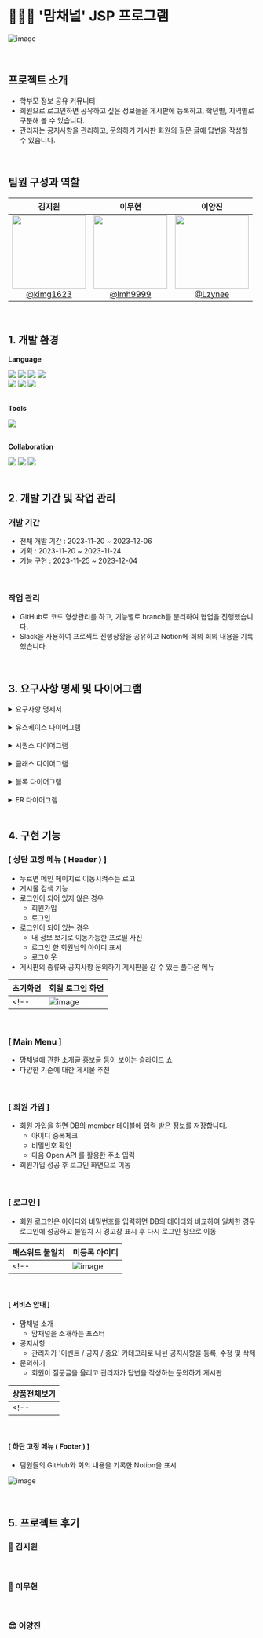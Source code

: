 # 👨‍👩‍👦 '맘채널' JSP 프로그램


![image](https://github.com/ChunjaeMomCh/MomChannel/assets/145963633/3054c13b-8c4c-4a5d-a99f-41775fd7ef54)


<br>

## 프로젝트 소개

- 학부모 정보 공유 커뮤니티
- 회원으로 로그인하면 공유하고 싶은 정보들을 게시판에 등록하고, 학년별, 지역별로 구분해 볼 수 있습니다.
- 관리자는 공지사항을 관리하고,  문의하기 게시판 회원의 질문 글에 답변을 작성할 수 있습니다.

<br>

## 팀원 구성과 역할

<div align="center">

| **김지원** | **이무현** | **이양진** |
| :------: | :------: | :------: |
| [<img src="https://avatars.githubusercontent.com/u/40616792?v=4" height=150 width=150> <br/> @kimg1623](https://github.com/kimg1623) | [<img src="https://avatars.githubusercontent.com/u/145963633?v=4" height=150 width=150> <br/> @lmh9999](https://github.com/LMH9999) | [<img src="https://avatars.githubusercontent.com/u/145524819?v=4" height=150 width=150> <br/> @Lzynee](https://github.com/Lzynee) |


</div>

<br>

## 1. 개발 환경

**Language** 
<div>
<img src="https://img.shields.io/badge/Java-007396?style=for-the-badge&logo=Java&logoColor=white">
<img src="https://img.shields.io/badge/MySQL-4479A1?style=for-the-badge&logo=mysql&logoColor=white">
<img src="https://img.shields.io/badge/MariaDB-003545?style=for-the-badge&logo=mariadb&logoColor=white"> 
<img src="https://img.shields.io/badge/Mybatis-000000?style=for-the-badge&logo=Fluentd&logoColor=fff"/><br>
<img src="https://img.shields.io/badge/HTML5-E34F26?style=for-the-badge&logo=HTML5&logoColor=fff"/>
<img src="https://img.shields.io/badge/CSS3-1572B6?style=for-the-badge&logo=CSS3&logoColor=fff"/>
<img src="https://img.shields.io/badge/JavaScript-F7DF1E?style=for-the-badge&logo=JavaScript&logoColor=000"/>
</div> 
<br>

**Tools** 
<div>
<img src="https://img.shields.io/badge/IntelliJIDEA-000000?style=for-the-badge&logo=intellijidea&logoColor=white"></div>  
<br>

**Collaboration** 
<div>
<img src="https://img.shields.io/badge/GitHub-181717?style=for-the-badge&logo=GitHub&logoColor=white">
<img src="https://img.shields.io/badge/gitkraken-179287?style=for-the-badge&logo=gitkraken&logoColor=white">
<img src="https://img.shields.io/badge/Notion-000000?style=for-the-badge&logo=Notion&logoColor=white">
</div>
<br>

## 2. 개발 기간 및 작업 관리

### 개발 기간

- 전체 개발 기간 : 2023-11-20 ~ 2023-12-06
- 기획 : 2023-11-20 ~ 2023-11-24
- 기능 구현 : 2023-11-25 ~ 2023-12-04

<br>

### 작업 관리

- GitHub로 코드 형상관리를 하고, 기능별로 branch를 분리하여 협업을 진행했습니다.
- Slack을 사용하여 프로젝트 진행상황을 공유하고 Notion에 회의 회의 내용을 기록했습니다.

<br>

## 3. 요구사항 명세 및 다이어그램

<details>
  <summary>요구사항 명세서</summary>

  1. 공통 및 메인화면
  ![image](https://github.com/LMH9999/MomChannel/assets/145963633/a37e28d0-d9cf-4776-9f90-8a23de130f9c)

  2. 학부모 정보 공유 게시판
   ![image](https://github.com/LMH9999/MomChannel/assets/145963633/d770a942-9245-4023-9480-1905d4c6914d)

  3. 공지사항 게시판
   ![image](https://github.com/LMH9999/MomChannel/assets/145963633/eb2138f7-a46e-4dc7-93e4-09dad58f5f22)

  4. 문의하기 게시판
   ![image](https://github.com/LMH9999/MomChannel/assets/145963633/16f39925-86b9-4b60-acbe-aea63d44a965)
  
  5. 로그인
  ![image](https://github.com/LMH9999/MomChannel/assets/145963633/9a3547b4-8289-40a1-b465-74fcb4307b44)

  6. 회원가입 
  ![image](https://github.com/LMH9999/MomChannel/assets/145963633/aeb9bcad-2557-4e08-8a00-deee7c378537)


</details>

  
<br>

<details>
  <summary>유스케이스 다이어그램</summary>

 <!-- ![image (4)](https://github.com/jyeeeh/Shopping-CLI-Java/assets/145963612/a04ebb93-1788-4e51-98d7-df8a6b5d033b) -->
  ![image](https://github.com/ChunjaeMomCh/MomChannel/assets/145963633/d143c9f2-23a2-4e43-8e5f-be24c2611a71)



</details>

<br>

<details>
  <summary>시퀀스 다이어그램</summary>

  1. Actor : 회원 ( Post )

  ![image](https://github.com/ChunjaeMomCh/MomChannel/assets/145963633/bede9070-4422-4788-8f79-61428f1b29eb)

  2. Actor : 회원 ( MyPage, Channel )
  ![image](https://github.com/ChunjaeMomCh/MomChannel/assets/145524819/3e1d72e9-6597-42b8-9ad6-58f7b1293a3d)


  3. Actor : 회원 ( CS )

  ![image](https://github.com/ChunjaeMomCh/MomChannel/assets/145963633/30e7e127-7d20-41f8-b853-8a7bed173d48)

  4. Actor : 관리자

  ![image](https://github.com/ChunjaeMomCh/MomChannel/assets/145963633/91e895c6-7ce4-47b2-b9cd-fe4e7842477f)


</details>

<br>

<details>
  <summary>클래스 다이어그램</summary>

<!-- ![class](https://github.com/kimg1623/Shopping-CLI-Java/assets/145963704/a574220c-39cd-436f-85f4-f3b2600a660c) -->



</details>

<br>

<details>
  <summary>블록 다이어그램</summary>

  ![image](https://github.com/LMH9999/MomChannel/assets/145963633/0b770a0c-3e1e-4c7e-a7a3-5d61c010d37e)

</details>

<br>

<details>
  <summary>ER 다이어그램</summary>
  
  ![image](https://github.com/ChunjaeMomCh/MomChannel/assets/145963633/6e51e4f2-7afa-4a09-9b06-6b089305d3c9)


</details>

<br>


## 4. 구현 기능

### [ 상단 고정 메뉴 ( Header ) ]
- 누르면 메인 페이지로 이동시켜주는 로고
- 게시물 검색 기능
- 로그인이 되어 있지 않은 경우
  - 회원가입
  - 로그인
- 로그인이 되어 있는 경우
  - 내 정보 보기로 이동가능한 프로필 사진
  - 로그인 한 회원님의 아이디 표시
  - 로그아웃 
- 게시판의 종류와 공지사항 문의하기 게시판을 갈 수 있는 풀다운 메뉴

| 초기화면 | 회원 로그인 화면 |
| --- | --- |
<!-- | ![image](https://github.com/kimg1623/Shopping-CLI-Java/assets/145963790/0ada0842-b780-4db9-87d2-e84ca17faa16) | ![image](https://github.com/kimg1623/Shopping-CLI-Java/assets/145963790/a82d09a7-5722-4ebe-94ea-87fcf39163f7) | -->


<br>

### [ Main Menu ]
- 맘채널에 관한 소개글 홍보글 등이 보이는 슬라이드 쇼
- 다양한 기준에 대한 게시물 추천
  
<!--   ![image](https://github.com/kimg1623/Shopping-CLI-Java/assets/145963790/98e02ab3-449e-45a8-a302-17280991e456) -->


<br>


### [ 회원 가입 ]
- 회원 가입을 하면 DB의 member 테이블에 입력 받은 정보를 저장합니다.
  - 아이디 중복체크
  - 비밀번호 확인
  - 다음 Open API 를 활용한 주소 입력
- 회원가입 성공 후 로그인 화면으로 이동
  
<!--   ![image](https://github.com/kimg1623/Shopping-CLI-Java/assets/145963790/98e02ab3-449e-45a8-a302-17280991e456) -->


<br>

### [ 로그인 ]
- 회원 로그인은 아이디와 비밀번호를 입력하면 DB의 데이터와 비교하여 일치한 경우 로그인에 성공하고 불일치 시 경고창 표시 후 다시 로그인 창으로 이동

| 패스워드 불일치 | 미등록 아이디 |
| --- | --- |
<!-- | ![image](https://github.com/kimg1623/Shopping-CLI-Java/assets/145963790/f3e5f591-4a23-4344-9ded-7bdb9ea82821) | ![image](https://github.com/kimg1623/Shopping-CLI-Java/assets/145963790/b99398b4-648d-4225-9689-85a1d172741d)| -->


<br>

#### [ 서비스 안내 ]
- 맘채널 소개
  - 맘채널을 소개하는 포스터
- 공지사항
  - 관리자가 '이벤트 / 공지 / 중요' 카테고리로 나뉜 공지사항을 등록, 수정 및 삭제
- 문의하기
  - 회원이 질문글을 올리고 관리자가 답변을 작성하는 문의하기 게시판

| 상품전체보기 |
|----------|
<!-- |![image](https://github.com/kimg1623/Shopping-CLI-Java/assets/145963790/c0801a23-3e3a-4c2a-8c12-162d39f1b70f)| -->

<br>



#### [ 하단 고정 메뉴 ( Footer ) ]
- 팀원들의 GitHub와 회의 내용을 기록한 Notion을 표시

![image](https://github.com/LMH9999/MomChannel/assets/145963633/871a3c12-bd13-429c-87d0-473bc784c109)


<br>



## 5. 프로젝트 후기

### 🍊 김지원

<!-- 코드를 설계할 때 가장 기본이라고 할 수 있는 CRUD를 처음으로 직접 적용해본 경험이었습니다. 만든 코드로 기능을 구현해보고 그것을 DB와 연동하여 IntelliJ에 나타냈지만, DB 구축에는 아직 낯설어 참여하지 못했던 것이 아쉬웠습니다. 프로젝트를 진행하면서 가장 크게 느꼈던 점이 있었습니다. 바로 '완벽'했을 때 비로소 프로젝트가 '완성'된다는 것이었습니다. 예를 들면 부여된 값 외의 다른 값을 입력할 때에도 코딩을 하는 것처럼 모든 상황을 대비할 수 있어야 한다고 생각했습니다. 부족한 부분은 Git과 함께 리뷰를 하면서 조금씩 채워나가겠습니다. -->

<br>

### 👻 이무현

<!-- 이번 프로젝트에서는 CRUD기능을 모두 활용하는 것과 MVC패턴을 적용해보기 위해 노력했다. 화면을 구성하면서 CRUD가 모두 구현이 가능한지 점검했고, 이후 필요한 데이터들로 DB를 구축했는데 실제 개발을 진행하다보니 다시 고쳐야할 부분들이 보였다. 프로젝트 계획이 탄탄해야하는 이유를 경험할 수 있었다. MVC2 패턴을 적용해보고 싶었는데, Controller와 Service의 차이를 이해하는데 어려워서 완벽히 적용은 어려웠지만 시도해봤다는 점이 의미있었다. 처음으로 Git을 제대로 사용해서 진행한 프로젝트였는데, Git협업에 자신감이 조금 생기게 된 것 같다. -->

<br>

### 😎 이양진


<!-- 처음으로 CRUD 기능을 구현하며 데이터베이스와의 상호작용을 경험했다. 화면을 구성하고 각 기능을 완성하며 결합하는 과정에서 예상치 못한 오류들이 발생하였다. 이러한 상황에 대비하여 팀원들과의 협업 과정에서 커뮤니케이션과 주석의 중요성을 느낄 수 있었다. 또한, 프로젝트를 시작하기 전에 요구사항 명세서와 다이어그램을 제작하면서 개발의 전체적인 흐름을 파악할 수 있는 기회였다. 처음 개발 프로젝트를 진행하면서 효율적인 코드 작성과 패키지 및 클래스 분리에 대한 어려움이 있었다. 이러한 부분에 대한 보완이 필요하다고 느꼈다. -->

<br>

